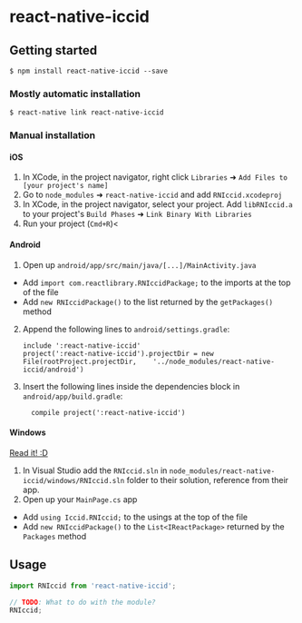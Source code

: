 
# react-native-iccid

## Getting started

`$ npm install react-native-iccid --save`

### Mostly automatic installation

`$ react-native link react-native-iccid`

### Manual installation


#### iOS

1. In XCode, in the project navigator, right click `Libraries` ➜ `Add Files to [your project's name]`
2. Go to `node_modules` ➜ `react-native-iccid` and add `RNIccid.xcodeproj`
3. In XCode, in the project navigator, select your project. Add `libRNIccid.a` to your project's `Build Phases` ➜ `Link Binary With Libraries`
4. Run your project (`Cmd+R`)<

#### Android

1. Open up `android/app/src/main/java/[...]/MainActivity.java`
  - Add `import com.reactlibrary.RNIccidPackage;` to the imports at the top of the file
  - Add `new RNIccidPackage()` to the list returned by the `getPackages()` method
2. Append the following lines to `android/settings.gradle`:
  	```
  	include ':react-native-iccid'
  	project(':react-native-iccid').projectDir = new File(rootProject.projectDir, 	'../node_modules/react-native-iccid/android')
  	```
3. Insert the following lines inside the dependencies block in `android/app/build.gradle`:
  	```
      compile project(':react-native-iccid')
  	```

#### Windows
[Read it! :D](https://github.com/ReactWindows/react-native)

1. In Visual Studio add the `RNIccid.sln` in `node_modules/react-native-iccid/windows/RNIccid.sln` folder to their solution, reference from their app.
2. Open up your `MainPage.cs` app
  - Add `using Iccid.RNIccid;` to the usings at the top of the file
  - Add `new RNIccidPackage()` to the `List<IReactPackage>` returned by the `Packages` method


## Usage
```javascript
import RNIccid from 'react-native-iccid';

// TODO: What to do with the module?
RNIccid;
```
  